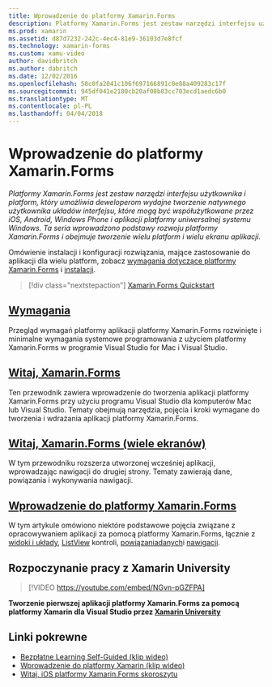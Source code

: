 ```yaml
---
title: Wprowadzenie do platformy Xamarin.Forms
description: Platformy Xamarin.Forms jest zestaw narzędzi interfejsu użytkownika i platform, który umożliwia deweloperom wydajne tworzenie natywnego użytkownika układów interfejsu, które mogą być współużytkowane przez iOS, Android, Windows Phone i aplikacji platformy uniwersalnej systemu Windows. Ta seria wprowadzono podstawy rozwoju platformy Xamarin.Forms i obejmuje tworzenie wielu platform i wielu ekranu aplikacji.
ms.prod: xamarin
ms.assetid: d87d7232-242c-4ec4-81e9-36103d7e8fcf
ms.technology: xamarin-forms
ms.custom: xamu-video
author: davidbritch
ms.author: dabritch
ms.date: 12/02/2016
ms.openlocfilehash: 58c0fa2041c106f697166891c0e88a409283c17f
ms.sourcegitcommit: 945df041e2180cb20af08b83cc703ecd1aedc6b0
ms.translationtype: MT
ms.contentlocale: pl-PL
ms.lasthandoff: 04/04/2018
---
```

# <a name="getting-started-with-xamarinforms"></a>Wprowadzenie do platformy Xamarin.Forms

_Platformy Xamarin.Forms jest zestaw narzędzi interfejsu użytkownika i platform, który umożliwia deweloperom wydajne tworzenie natywnego użytkownika układów interfejsu, które mogą być współużytkowane przez iOS, Android, Windows Phone i aplikacji platformy uniwersalnej systemu Windows. Ta seria wprowadzono podstawy rozwoju platformy Xamarin.Forms i obejmuje tworzenie wielu platform i wielu ekranu aplikacji._

Omówienie instalacji i konfiguracji rozwiązania, mające zastosowanie do aplikacji dla wielu platform, zobacz [wymagania dotyczące platformy Xamarin.Forms](installation.md) i [instalacji](~/cross-platform/get-started/installation/index.md).

> [!div class="nextstepaction"]
> [Xamarin.Forms Quickstart](~/xamarin-forms/get-started/hello-xamarin-forms/quickstart.md)



## <a name="requirementsinstallationmd"></a>[Wymagania](installation.md)

Przegląd wymagań platformy aplikacji platformy Xamarin.Forms rozwinięte i minimalne wymagania systemowe programowania z użyciem platformy Xamarin.Forms w programie Visual Studio for Mac i Visual Studio.

## <a name="hello-xamarinformsxamarin-formsget-startedhello-xamarin-formsindexmd"></a>[Witaj, Xamarin.Forms](~/xamarin-forms/get-started/hello-xamarin-forms/index.md)

Ten przewodnik zawiera wprowadzenie do tworzenia aplikacji platformy Xamarin.Forms przy użyciu programu Visual Studio dla komputerów Mac lub Visual Studio. Tematy obejmują narzędzia, pojęcia i kroki wymagane do tworzenia i wdrażania aplikacji platformy Xamarin.Forms.

## <a name="hello-xamarinforms-multiscreenxamarin-formsget-startedhello-xamarin-forms-multiscreenindexmd"></a>[Witaj, Xamarin.Forms (wiele ekranów)](~/xamarin-forms/get-started/hello-xamarin-forms-multiscreen/index.md)

W tym przewodniku rozszerza utworzonej wcześniej aplikacji, wprowadzając nawigacji do drugiej strony. Tematy zawierają dane, powiązania i wykonywania nawigacji.

## <a name="introduction-to-xamarinformsxamarin-formsget-startedintroduction-to-xamarin-formsmd"></a>[Wprowadzenie do platformy Xamarin.Forms](~/xamarin-forms/get-started/introduction-to-xamarin-forms.md)

W tym artykule omówiono niektóre podstawowe pojęcia związane z opracowywaniem aplikacji za pomocą platformy Xamarin.Forms, łącznie z [widoki i układy](~/xamarin-forms/get-started/introduction-to-xamarin-forms.md#Views_and_Layouts), [ListView](~/xamarin-forms/get-started/introduction-to-xamarin-forms.md#Lists_in_Xamarin_Forms) kontroli, [powiązaniadanych](~/xamarin-forms/get-started/introduction-to-xamarin-forms.md#Data_Binding)i [nawigacji](~/xamarin-forms/get-started/introduction-to-xamarin-forms.md#Navigation).


## <a name="get-started-with-xamarin-university"></a>Rozpoczynanie pracy z Xamarin University

> [!VIDEO https://youtube.com/embed/NGvn-pGZFPA]

**Tworzenie pierwszej aplikacji platformy Xamarin.Forms za pomocą platformy Xamarin dla Visual Studio przez [Xamarin University](https://university.xamarin.com)**


## <a name="related-links"></a>Linki pokrewne

- [Bezpłatne Learning Self-Guided (klip wideo)](https://university.xamarin.com/self-guided)
- [Wprowadzenie do platformy Xamarin (klip wideo)](https://developer.xamarin.com/videos/)
- [Witaj, iOS platformy Xamarin.Forms skoroszytu](https://developer.xamarin.com/workbooks/xamarin-forms/getting-started/GettingStartedWithXamarinForms-ios.workbook)
